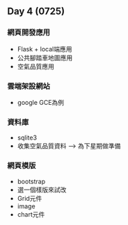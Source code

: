 
## Day 4 (0725)

### 網頁開發應用
- Flask + local端應用
- 公共腳踏車地圖應用
- 空氣品質應用

### 雲端架設網站
- google GCE為例

### 資料庫
- sqlite3
- 收集空氣品質資料 --> 為下星期做準備

### 網頁模版
- bootstrap
- 選一個樣版來試改
- Grid元件
- image
- chart元件
